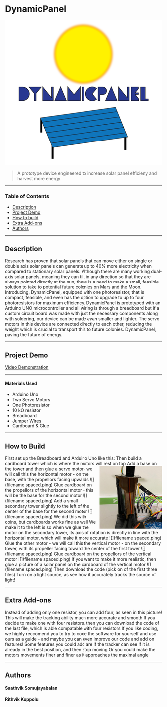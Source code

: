 # DynamicPanel
![alt text](https://github.com/saathvikS/DynamicPanel/blob/main/Pictures/DynamicPanel%20Logo-01.png "DynamicPanel")

> A prototype device engineered to increase solar panel efficieny and harvest more energy

---

### Table of Contents

- [Description](#Description)
- [Project Demo](#Project-Demo)
- [How to build](#How-to-Build)
- [Extra Add-ons](#Extra-Add-ons)
- [Authors](#Authors)

---


## Description

Research has proven that solar panels that can move either on single or double axis solar panels can generate up to 40% more electricity when compared to
stationary solar panels. Although there are many working dual-axis solar panels, meaning they can tilt in any direction so that they are always pointed directly at the sun, 
there is a need to make a small, feasible solution to take to potential future colonies on Mars and the Moon. Introducing, DynamicPanel, equipped with one photoresistor, that is 
compact, feasible, and even has the option to upgrade to up to four photoresistors for maximum efficiency. DynamicPanel is prototyped with an Arduino UNO microcontroller and all 
wiring is through a breadboard but if a custom circuit board was made with just the necessary components along with soldering, our device can be made _even_ smaller and lighter.
The servo motors in this device are connected directly to each other, reducing the weight which is crucial to transport this to future colonies. DynamicPanel, paving the future 
of energy.

---

## Project Demo

[Video Demonstration](https://youtu.be/u812sUwD2QE)

---


#### Materials Used
   - Arduino Uno
   - Two Servo Motors
   - One Photoresistor
   - 10 kΩ resistor
   - Breadboard
   - Jumper Wires
   - Cardboard & Glue
---
## How to Build

First set up the Breadboard and Arduino Uno like this:
Then build a cardboard tower which is where the motors will rest on top
<img src="https://github.com/saathvikS/DynamicPanel/blob/main/Step1.jfif" width="200" height="200" align="right"/>
Add a base on the tower and then glue a servo motor- we will call this the horizontal motor - on the base, with the propellors facing upwards
![](filename spaced.ping)
Glue cardboard on the propellors of the horizontal motor - this will be the base for the second motor
![](filename spaced.ping)
Add a small secondary tower slightly to the left of the center of the base for the second motor 
![](filename spaced.ping)
We did this with coins, but cardboards works fine as well
We make it to the left is so when we glue the motor on the secondary tower, its axis of rotation is directly in line with the horizontal motor, which will make it more accurate
![](filename spaced.ping)
Glue the other motor - we will call this the vertical motor - on the secondary tower, with its propeller facing toward the center of the first tower
![](filename spaced.ping)
Glue cardboard on the propellors of the vertical motor
![](filename spaced.ping)
If you want to make it more realistic, then glue a picture of a solar panel on the cardboard of the vertical motor
![](filename spaced.ping)
Then download the code (pick on of the first three files)
Turn on a light source, as see how it accurately tracks the source of light!

---

## Extra Add-ons

Instead of adding only one resistor, you can add four, as seen in this picture!
This will make the tracking ability much more accurate and smooth
If you decide to make one with four resistors, then you can download the code of the last file, which is able compatable with four resistors
If you like coding, we highly reccomend you to try to code the software for yourself and use ours as a guide - and maybe you can even improve our code and add on features!
Some features you could add are if the tracker can see if it is already in the best position, and then stop moving
Or you could make the motors movements finer and finer as it approaches the maximal angle

---
## Authors

#### Saathvik Somujayabalan
#### Rithvik Koppolu
